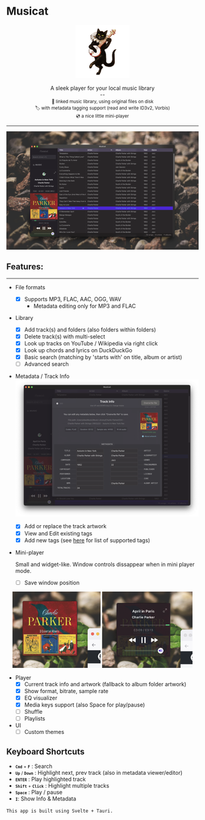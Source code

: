 # Musicat



<p style="text-align: center;">
<img height="140" src="src-tauri/icons/Square310x310Logo.png">
</p>

<p style="text-align: center;">
A sleek player for your local music library
<br/>
--
<br/>
<small>🔗 linked music library, using original files on disk</small>
<br/>
<small>🏷 with metadata tagging support (read and write ID3v2, Vorbis)</small>
<br/>
<small>💿 a nice little mini-player
</small>
</p>


----

![screenshot](docs/screenshot.png)

## Features:
----
- File formats
  - [x] Supports MP3, FLAC, AAC, OGG, WAV
      - Metadata editing only for MP3 and FLAC
- Library
  - [x] Add track(s) and folders (also folders within folders)
  - [x] Delete track(s) with multi-select
  - [x] Look up tracks on YouTube / Wikipedia via right click
  - [x] Look up chords and lyrics on DuckDuckGo
  - [x] Basic search (matching by 'starts with' on title, album or artist)
  - [ ] Advanced search
- Metadata / Track Info
  ![info](docs/info.png)

  - [x] Add or replace the track artwork
  - [x] View and Edit existing tags
  - [x] Add new tags (see [here]() for list of supported tags)
- Mini-player 
  
  Small and widget-like. Window controls dissappear when in mini player mode.
  - [ ] Save window position
<p style="text-align: center;">
<img height="200" src="docs/mini-cover.png">
<img height="200" src="docs/mini-ui.png">
</p>

- Player
  - [x] Current track info and artwork (fallback to album folder artwork)
  - [x] Show format, bitrate, sample rate
  - [x] EQ visualizer
  - [x] Media keys support (also Space for play/pause)
  - [ ] Shuffle
  - [ ] Playlists
- UI
  - [ ] Custom themes

## Keyboard Shortcuts
- <small><kbd>**`Cmd`**</kbd> + <kbd>**`F`**</kbd></small> : Search
- <small><kbd>**`Up`**</kbd> / <kbd>**`Down`**</kbd></small> : Highlight next, prev track (also in metadata viewer/editor)
- <small><kbd>**`ENTER`**</kbd></small> : Play highlighted track 
- <small><kbd>**`Shift`**</kbd> + <kbd>**`Click`**</kbd></small> : Highlight multiple tracks
- <small><kbd>**`Space`**</kbd></small> : Play / pause
- <small><kbd>**`I`**</kbd></small>: Show Info & Metadata

`This app is built using Svelte + Tauri.`